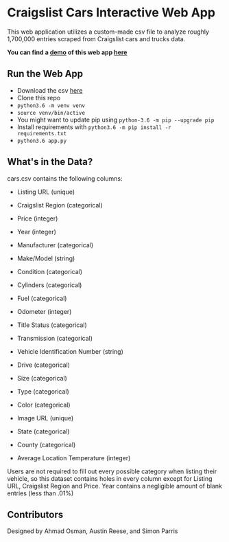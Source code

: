 # Craigslist Cars Interactive Web App

This web application utilizes a custom-made csv file to analyze roughly 1,700,000 entries scraped from Craigslist cars and trucks data.

**You can find a [demo](https://ahmadosman.com/BestCarDeal/#flask-app) of this web app [here](https://ahmadosman.com/BestCarDeal/#flask-app)**

## Run the Web App

* Download the csv [here](http://knuth.luther.edu/~osmaah02/cars.csv)
* Clone this repo
* `python3.6 -m venv venv`
* `source venv/bin/active`
* You might want to update pip using `python-3.6 -m pip --upgrade pip`
* Install requirements with `python3.6 -m pip install -r requirements.txt`
* `python3.6 app.py`

## What's in the Data?

cars.csv contains the following columns:

* Listing URL (unique)

* Craigslist Region (categorical)

* Price (integer)

* Year (integer)

* Manufacturer (categorical)

* Make/Model (string)

* Condition (categorical)

* Cylinders (categorical)

* Fuel (categorical)

* Odometer (integer)

* Title Status (categorical)

* Transmission (categorical)

* Vehicle Identification Number (string)

* Drive (categorical)

* Size (categorical)

* Type (categorical)

* Color (categorical)

* Image URL (unique)

* State (categorical)

* County (categorical)

* Average Location Temperature (integer)

Users are not required to fill out every possible category when listing their vehicle, so this dataset contains holes in every column except for Listing URL, Craigslist Region and Price. Year contains a negligible amount of blank entries (less than .01%)

## Contributors

Designed by Ahmad Osman, Austin Reese, and Simon Parris
